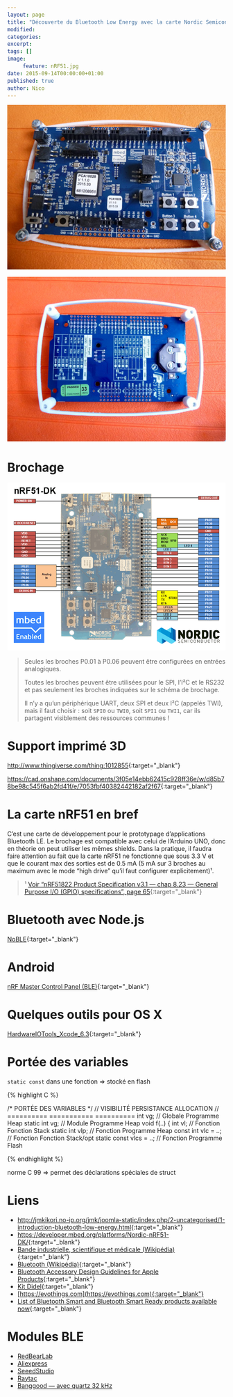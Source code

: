 ```yaml
---
layout: page
title: "Découverte du Bluetooth Low Energy avec la carte Nordic Semiconductor nRF51"
modified:
categories:
excerpt:
tags: []
image:
     feature: nRF51.jpg
date: 2015-09-14T00:00:00+01:00
published: true
author: Nico
---
```




![](/files/2015-09-14-bluetooth_low_energy_avec_nRF51/nRF51_001.jpg)

![](/files/2015-09-14-bluetooth_low_energy_avec_nRF51/nRF51_002.jpg)


# Brochage

![](/files/2015-05-28-pinouts/images/xnRF51-DK_Pinout_4.png)

> Seules les broches P0.01 à P0.06 peuvent être configurées en entrées analogiques.
>
> Toutes les broches peuvent être utilisées pour le SPI, l’I²C et le RS232 et pas seulement les broches indiquées sur le schéma de brochage.
>
> Il n’y a qu’un périphérique UART, deux SPI et deux I²C (appelés TWI), mais il faut choisir : soit `SPI0` ou `TWI0`, soit `SPI1` ou `TWI1`, car ils partagent visiblement des ressources communes !


# Support imprimé 3D

<http://www.thingiverse.com/thing:1012855>{:target="_blank"}

<https://cad.onshape.com/documents/3f05e14ebb62415c928ff36e/w/d85b78be98c545f6ab2fd41f/e/7053fbf40382442182af2f67>{:target="_blank"}


# La carte nRF51 en bref

C’est une carte de développement pour le prototypage d’applications Bluetooth LE. Le brochage est compatible avec celui de l’Arduino UNO, donc en théorie on peut utiliser les mêmes shields. Dans la pratique, il faudra faire attention au fait que la carte nRF51 ne fonctionne que sous 3.3 V et que le courant max des sorties est de 0.5 mA (5 mA sur 3 broches au maximum avec le mode “high drive” qu’il faut configurer explicitement)¹.

> ¹ [Voir “nRF51822 Product Specification v3.1 — chap 8.23 — General Purpose I/O (GPIO) specifications”, page 65](https://www.nordicsemi.com/eng/nordic/download_resource/20339/13/3799285){:target="_blank"}


# Bluetooth avec Node.js

[NoBLE](https://github.com/sandeepmistry/noble){:target="_blank"}


# Android

[nRF Master Control Panel (BLE)](https://play.google.com/store/apps/details?id=no.nordicsemi.android.mcp&hl=en){:target="_blank"}


# Quelques outils pour OS X

[HardwareIOTools_Xcode_6.3](http://adcdownload.apple.com/Developer_Tools/Hardware_IO_Tools_for_Xcode_6.3/HardwareIOTools_Xcode_6.3.dmg){:target="_blank"}


# Portée des variables

`static const` dans une fonction ⇒ stocké en flash

{% highlight C %}

/* PORTÉE DES VARIABLES */
                          // VISIBILITÉ  PERSISTANCE  ALLOCATION
                          // ==========  ===========  ==========
int vg;                   // Globale     Programme    Heap
static int vg;            // Module      Programme    Heap
void f(..) {
  int vl;                 // Fonction    Fonction     Stack
  static int vlp;         // Fonction    Programme    Heap
  const int vlc = ..;     // Fonction    Fonction     Stack/opt
  static const vlcs = ..; // Fonction    Programme    Flash

{% endhighlight %}


norme C 99 ⇒ permet des déclarations spéciales de struct



# Liens

- <http://jmkikori.no-ip.org/jmk/joomla-static/index.php/2-uncategorised/1-introduction-bluetooth-low-energy.html>{:target="_blank"}
- <https://developer.mbed.org/platforms/Nordic-nRF51-DK/>{:target="_blank"}
- [Bande industrielle, scientifique et médicale (Wikipédia)](https://fr.wikipedia.org/wiki/Bande_industrielle,_scientifique_et_médicale){:target="_blank"}
- [Bluetooth (Wikipédia)](https://fr.wikipedia.org/wiki/Bluetooth){:target="_blank"}
- [Bluetooth Accessory Design Guidelines for Apple Products](https://developer.apple.com/hardwaredrivers/BluetoothDesignGuidelines.pdf){:target="_blank"}
- [Kit Didel](http://www.didel.com/diduino/AdanRF51.pdf){:target="_blank"}
- [https://evothings.com](https://evothings.com){:target="_blank"}
- [List of Bluetooth Smart and Bluetooth Smart Ready products available now](http://www.bluetooth.com/Pages/Bluetooth-Smart-Devices-List.aspx){:target="_blank"}

# Modules BLE

- [RedBearLab](http://redbearlab.com/nrf51822/)
- [Aliexpress](http://fr.aliexpress.com/item/Low-power-consumption-BLE4-0-module-with-2-4GHz-PCB-antenna16-28mm-Free-sample/32334323347.html?shopNumber=1784058&adminSeq=221342080)
- [SeeedStudio](http://www.seeedstudio.com/depot/MDBT40P%C2%A0%C2%A0nRF51822%C2%A0based%C2%A0BLE%C2%A0module-p-2503.html)
- [Raytac](http://www.raytac.com/download/MDBT40/MDBT40%20spec-Version%20A3.pdf)
- [Banggood — avec quartz 32 kHz](http://www.banggood.com/NRF51822-2_4GHz-Network-Bluetooth-Serial-Module-Support-For-Apple-Android-p-992468.html)
